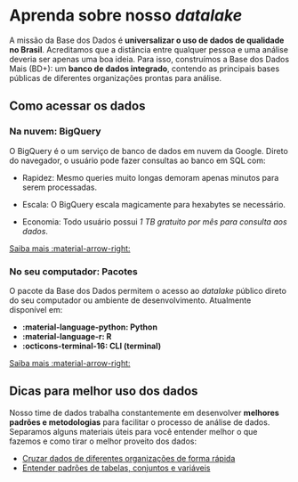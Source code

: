 # Aprenda sobre nosso *datalake*

A missão da Base dos Dados é **universalizar o uso de dados de qualidade
no Brasil**. Acreditamos que a distância entre qualquer pessoa e uma
análise deveria ser apenas uma boa ideia. Para isso,
construímos a Base dos Dados Mais (BD+): um **banco de dados integrado**,
contendo as principais bases públicas de diferentes organizações prontas para análise.

## Como acessar os dados

### Na nuvem: BigQuery

O BigQuery é o um serviço de banco de dados em nuvem da
Google. Direto do navegador, o usuário pode fazer consultas ao banco em SQL com:

- Rapidez: Mesmo queries muito longas demoram apenas minutos para serem processadas.

- Escala: O BigQuery escala magicamente para hexabytes se necessário.

- Economia: Todo usuário possui *1 TB gratuito por mês para consulta
  aos dados*.

<a
href="access_data_bq"
title="{{ lang.t('source.link.title')}}" class="md-button"
hover="background-color: var(--md-primary-fg-color--dark)">
    Saiba mais
    :material-arrow-right:
</a>

### No seu computador: Pacotes

O pacote da Base dos Dados permitem o acesso ao *datalake* público
direto do seu computador ou ambiente de desenvolvimento. Atualmente disponível em:

- **:material-language-python: Python**
- **:material-language-r: R**
- **:octicons-terminal-16: CLI (terminal)**

<a
href="access_data_packages"
title="{{ lang.t('source.link.title')}}" class="md-button"
hover="background-color: var(--md-primary-fg-color--dark)">
    Saiba mais
    :material-arrow-right:
</a>

## Dicas para melhor uso dos dados

Nosso time de dados trabalha constantemente em desenvolver **melhores
padrões e metodologias** para facilitar o processo de análise de dados.
Separamos alguns materiais úteis para você entender melhor o que fazemos
e como tirar o melhor proveito dos dados:

- [Cruzar dados de diferentes organizações de forma rápida](tutorial_cross_tables)
- [Entender padrões de tabelas, conjuntos e variáveis](style_data)
